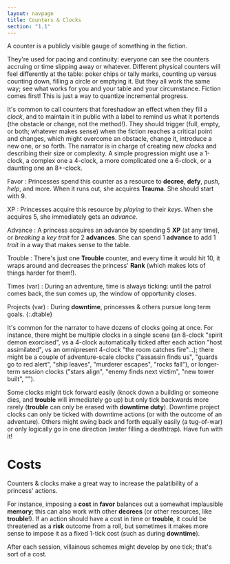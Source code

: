 ```yaml
---
layout: navpage
title: Counters & Clocks
section: "1.1"
---
```


A counter is a publicly visible gauge of something in the fiction.

They're used for pacing and continuity: everyone can see the counters accruing or time slipping away or whatever.
Different physical counters will feel differently at the table: poker chips or tally marks, counting up versus counting down, filling a circle or emptying it.
But they all work the same way; see what works for you and your table and your circumstance.
Fiction comes first! This is just a way to quantize incremental progress.

It's common to call counters that foreshadow an effect when they fill a _clock_, and to maintain it in public with a label to remind us what it portends (the obstacle or change, not the method!).
They should trigger (full, empty, or both; whatever makes sense) when the fiction reaches a critical point and changes, which might overcome an obstacle, change it, introduce a new one, or so forth.
The narrator is in charge of creating new _clocks_ and describing their size or complexity.
A simple progression might use a 1-clock, a complex one a 4-clock, a more complicated one a 6-clock, or a daunting one an 8+-clock.

Favor
: Princesses spend this counter as a resource to **decree**, **defy**, _push_, _help_, and more.
  When it runs out, she acquires **Trauma**.
  She should start with 9.

XP
: Princesses acquire this resource by _playing_ to their _keys_.
  When she acquires 5, she immediately gets an _advance_.

Advance
: A princess acquires an advance by spending 5 **XP** (at any time), or _breaking_ a _key trait_ for 2 **advances**.
  She can spend 1 **advance** to add 1 _trait_ in a way that makes sense to the table.

Trouble
: There's just one **Trouble** counter, and every time it would hit 10, it wraps around and decreases the princess' **Rank** (which makes lots of things harder for them!).
  
Times (var)
: During an adventure, time is always ticking: until the patrol comes back, the sun comes up, the window of opportunity closes.

Projects (var)
: During **downtime**, princesses & others pursue long term goals.
{:.dtable}



It's common for the narrator to have dozens of clocks going at once.
For instance, there might be multiple clocks in a single scene
(an 8-clock "spirit demon exorcised",
vs a 4-clock automatically ticked after each action "host assimilated",
vs an omnipresent 4-clock "the room catches fire"...);
there might be a couple of adventure-scale clocks
("assassin finds us", "guards go to red alert", "ship leaves", "murderer escapes", "rocks fall"),
or longer-term session clocks ("stars align", "enemy finds next victim", "new tower built", "").

Some clocks might tick forward easily (knock down a building or someone dies, and **trouble** will immediately go up) but only tick backwards more rarely (**trouble** can only be erased with **downtime duty**).
Downtime project clocks can only be ticked with downtime actions (or with the outcome of an adventure).
Others might swing back and forth equally easily (a tug-of-war) or only logically go in one direction (water filling a deathtrap).
Have fun with it!

# Costs

Counters & clocks make a great way to increase the palatibility of a princess' actions.

For instance, imposing a **cost** in **favor** balances out a somewhat implausible **memory**; this can also work with other **decrees** (or other resources, like **trouble**!).
If an action should have a cost in time or **trouble**, it could be threatened as a **risk** outcome from a roll, but sometimes it makes more sense to impose it as a fixed 1-tick cost (such as during **downtime**).

After each session, villainous schemes might develop by one tick; that's sort of a cost.
